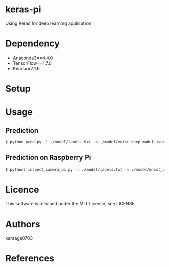# keras-pi
Using Keras for deep learning application

# Dependency
- Anaconda3==4.4.0
- TensorFlow==1.7.0
- Keras==2.1.6

# Setup

# Usage

## Prediction

```sh
$ python pred.py -l ./model/labels.txt -m ./model/mnist_deep_model.json -w ./model/weights.99.hdf5 -t ./data/test.jpg
```

## Prediction on Raspberry Pi

```sh
$ python3 inspect_camera_pi.py -l ./model/labels.txt -m ./model/mnist_deep_model.json -w ./model/weights.99.hdf5 -t ./data/test.jpg
```

# Licence
This software is released under the MIT License, see LICENSE.

# Authors
karaage0703

# References
